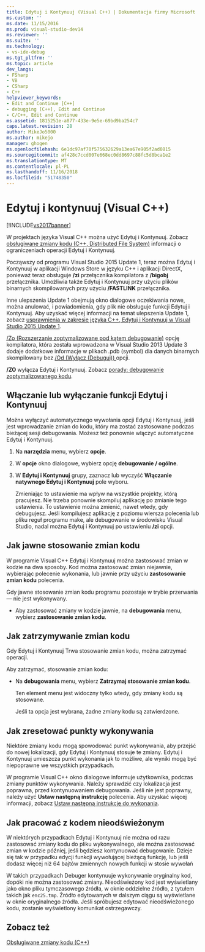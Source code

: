 ```yaml
---
title: Edytuj i Kontynuuj (Visual C++) | Dokumentacja firmy Microsoft
ms.custom: ''
ms.date: 11/15/2016
ms.prod: visual-studio-dev14
ms.reviewer: ''
ms.suite: ''
ms.technology:
- vs-ide-debug
ms.tgt_pltfrm: ''
ms.topic: article
dev_langs:
- FSharp
- VB
- CSharp
- C++
helpviewer_keywords:
- Edit and Continue [C++]
- debugging [C++], Edit and Continue
- C/C++, Edit and Continue
ms.assetid: 1815251e-a877-433e-9e5e-69bd9ba254c7
caps.latest.revision: 28
author: MikeJo5000
ms.author: mikejo
manager: ghogen
ms.openlocfilehash: 6e1dc97af70f575632629a13ea67e905f2ad0815
ms.sourcegitcommit: af428c7ccd007e668ec0dd8697c88fc5d8bca1e2
ms.translationtype: MT
ms.contentlocale: pl-PL
ms.lasthandoff: 11/16/2018
ms.locfileid: "51748350"
---
```

# <a name="edit-and-continue-visual-c"></a>Edytuj i kontynuuj (Visual C++)
[!INCLUDE[vs2017banner](../includes/vs2017banner.md)]

W projektach języka Visual C++ można użyć Edytuj i Kontynuuj. Zobacz [obsługiwane zmiany kodu (C++, Distributed File System)](../debugger/supported-code-changes-cpp.md) informacji o ograniczeniach operacji Edytuj i Kontynuuj.  
  
 Począwszy od programu Visual Studio 2015 Update 1, teraz można Edytuj i Kontynuuj w aplikacji Windows Store w języku C++ i aplikacji DirectX, ponieważ teraz obsługuje **/zi** przełącznika kompilatora z **/bigobj** przełącznika. Umożliwia także Edytuj i Kontynuuj przy użyciu plików binarnych skompilowanych przy użyciu **/FASTLINK** przełącznika.  
  
 Inne ulepszenia Update 1 obejmują okno dialogowe oczekiwania nowe, można anulować, i powiadomienia, gdy plik nie obsługuje funkcji Edytuj i Kontynuuj. Aby uzyskać więcej informacji na temat ulepszenia Update 1, zobacz [usprawnienia w zakresie języka C++, Edytuj i Kontynuuj w Visual Studio 2015 Update 1](http://blogs.msdn.com/b/vcblog/archive/2015/11/30/improvements-for-c-edit-and-continue-in-visual-studio-2015-update-1.aspx).  
  
 [/Zo (Rozszerzanie zoptymalizowane pod kątem debugowanie)](http://msdn.microsoft.com/library/eea8d89a-7fe0-4fe1-86b2-7689bbebbd7f) opcję kompilatora, która została wprowadzona w Visual Studio 2013 Update 3 dodaje dodatkowe informacje w plikach .pdb (symbol) dla danych binarnych skompilowany bez [/Od (Wyłącz (Debuguj)) ](http://msdn.microsoft.com/library/aafb762y.aspx) opcji.  
  
 **/ZO** wyłącza Edytuj i Kontynuuj. Zobacz [porady: debugowanie zoptymalizowanego kodu](../debugger/how-to-debug-optimized-code.md).  
  
##  <a name="BKMK_Enable_or_disable_automatic_invocation_of_Edit_and_Continue"></a> Włączanie lub wyłączanie funkcji Edytuj i Kontynuuj  
 Można wyłączyć automatycznego wywołania opcji Edytuj i Kontynuuj, jeśli jest wprowadzanie zmian do kodu, który ma zostać zastosowane podczas bieżącej sesji debugowania. Możesz też ponownie włączyć automatyczne Edytuj i Kontynuuj.  
  
1. Na **narzędzia** menu, wybierz **opcje**.  
  
2. W **opcje** okno dialogowe, wybierz opcję **debugowanie / ogólne**.  
  
3. W **Edytuj i Kontynuuj** grupy, zaznacz lub wyczyść **Włączanie natywnego Edytuj i Kontynuuj** pole wyboru.  
  
   Zmieniając to ustawienie ma wpływ na wszystkie projekty, którą pracujesz. Nie trzeba ponownie skompiluj aplikację po zmianie tego ustawienia. To ustawienie można zmienić, nawet wtedy, gdy debugujesz. Jeśli kompilujesz aplikację z poziomu wiersza polecenia lub pliku reguł programu make, ale debugowanie w środowisku Visual Studio, nadal można Edytuj i Kontynuuj po ustawieniu **/zi** opcji.  
  
##  <a name="BKMK_How_to_apply_code_changes_explicitly"></a> Jak jawne stosowanie zmian kodu  
 W programie Visual C++ Edytuj i Kontynuuj można zastosować zmian w kodzie na dwa sposoby. Kod można zastosować zmian niejawnie, wybierając polecenie wykonania, lub jawnie przy użyciu **zastosowanie zmian kodu** polecenia.  
  
 Gdy jawne stosowanie zmian kodu programu pozostaje w trybie przerwania — nie jest wykonywany.  
  
-   Aby zastosować zmiany w kodzie jawnie, na **debugowania** menu, wybierz **zastosowanie zmian kodu**.  
  
##  <a name="BKMK_How_to_stop_code_changes"></a> Jak zatrzymywanie zmian kodu  
 Gdy Edytuj i Kontynuuj Trwa stosowanie zmian kodu, można zatrzymać operacji.  
  
 Aby zatrzymać, stosowanie zmian kodu:  
  
- Na **debugowania** menu, wybierz **Zatrzymaj stosowanie zmian kodu**.  
  
  Ten element menu jest widoczny tylko wtedy, gdy zmiany kodu są stosowane.  
  
  Jeśli ta opcja jest wybrana, żadne zmiany kodu są zatwierdzone.  
  
##  <a name="BKMK_How_to_reset_the_point_of_execution"></a> Jak zresetować punkty wykonywania  
 Niektóre zmiany kodu mogą spowodować punkt wykonywania, aby przejść do nowej lokalizacji, gdy Edytuj i Kontynuuj stosuje te zmiany. Edytuj i Kontynuuj umieszcza punkt wykonania jak to możliwe, ale wyniki mogą być niepoprawne we wszystkich przypadkach.  
  
 W programie Visual C++ okno dialogowe informuje użytkownika, podczas zmiany punktów wykonywania. Należy sprawdzić czy lokalizacja jest poprawna, przed kontynuowaniem debugowania. Jeśli nie jest poprawny, należy użyć **Ustaw następną instrukcję** polecenia. Aby uzyskać więcej informacji, zobacz [Ustaw następną instrukcję do wykonania](http://msdn.microsoft.com/library/y740d9d3.aspx#BKMK_Set_the_next_statement_to_execute).  
  
##  <a name="BKMK_How_to_work_with_stale_code"></a> Jak pracować z kodem nieodświeżonym  
 W niektórych przypadkach Edytuj i Kontynuuj nie można od razu zastosować zmiany kodu do pliku wykonywalnego, ale można zastosować zmian w kodzie później, jeśli będziesz kontynuować debugowanie. Dzieje się tak w przypadku edycji funkcji wywołującej bieżącą funkcję, lub jeśli dodasz więcej niż 64 bajtów zmiennych nowych funkcji w stosie wywołań  
  
 W takich przypadkach Debuger kontynuuje wykonywanie oryginalny kod, dopóki nie można zastosować zmiany. Nieodświeżony kod jest wyświetlany jako okno pliku tymczasowego źródła, w oknie oddzielne źródło, z tytułem takich jak `enc25.tmp`. Źródło edytowanych w dalszym ciągu są wyświetlane w oknie oryginalnego źródła. Jeśli spróbujesz edytować nieodświeżonego kodu, zostanie wyświetlony komunikat ostrzegawczy.  
  
## <a name="see-also"></a>Zobacz też  
 [Obsługiwane zmiany kodu (C++)](../debugger/supported-code-changes-cpp.md)



